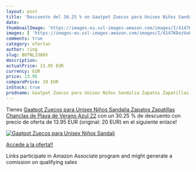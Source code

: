```yaml
---
layout: post
title: 'Descuento del 30.25 % en Gaatpot Zuecos para Unisex Niños Sandali'
date: 
thumbnailImage: 'https://images-eu.ssl-images-amazon.com/images/I/4147KOozVwL._SL200_.jpg'
images: [ 'https://images-eu.ssl-images-amazon.com/images/I/4147KOozVwL._SL200_.jpg' ]
comments: true
category: ofertas
author: ring
slug: B07NL3386V
description:
actualPrice: 13.95 EUR
currency: EUR
price: 13.95
comparePrice: 20 EUR
inStock: true
prodname: Gaatpot Zuecos para Unisex Niños Sandalia Zapatos Zapatillas Chanclas de Playa de Verano Azul 22
---
```


Tienes [Gaatpot Zuecos para Unisex Niños Sandalia Zapatos Zapatillas Chanclas de Playa de Verano Azul 22](https://www.amazon.es/dp/B07NL3386V/?tag=tolees-21) con un 30.25 % de descuento con precio de oferta de 13.95 EUR (original: 20 EUR) en el siguiente enlace!

[![Gaatpot Zuecos para Unisex Niños Sandali](https://images-eu.ssl-images-amazon.com/images/I/4147KOozVwL._SL200_.jpg)](https://www.amazon.es/dp/B07NL3386V/?tag=tolees-21)

[Accede a la oferta!!](https://www.amazon.es/dp/B07NL3386V/?tag=tolees-21)

Links participate in Amazon Associate program and might generate a comission on qualifying sales


